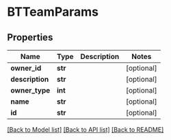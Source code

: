 # BTTeamParams

## Properties
Name | Type | Description | Notes
------------ | ------------- | ------------- | -------------
**owner_id** | **str** |  | [optional] 
**description** | **str** |  | [optional] 
**owner_type** | **int** |  | [optional] 
**name** | **str** |  | [optional] 
**id** | **str** |  | [optional] 

[[Back to Model list]](../README.md#documentation-for-models) [[Back to API list]](../README.md#documentation-for-api-endpoints) [[Back to README]](../README.md)


